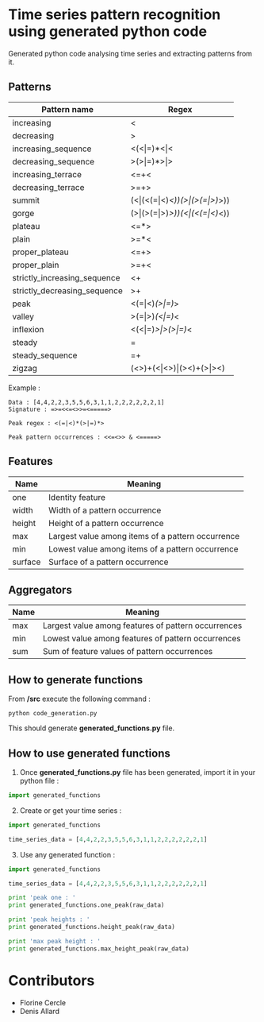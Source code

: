 # Time series pattern recognition using generated python code

Generated python code analysing time series and extracting patterns from it.

## Patterns

Pattern name | Regex
------------ | -------------
increasing | <
decreasing | >
increasing_sequence | <(<\|=)*<\|<
decreasing_sequence | >(>\|=)*>\|>
increasing_terrace | <=+<
decreasing_terrace | >=+>
summit | (<\|(<(=\|<)*<))(>\|(>(=\|>)*>))
gorge | (>\|(>(=\|>)*>))(<\|(<(=\|<)*<))
plateau | <=*>
plain | >=*<
proper_plateau | <=+>
proper_plain | >=+<
strictly_increasing_sequence | <+
strictly_decreasing_sequence | >+
peak | <(=\|<)*(>\|=)*>
valley | >(=\|>)*(<\|=)*<
inflexion | <(<\|=)*>\|>(>\|=)*<
steady | =
steady_sequence | =+
zigzag | (<>)+(<\|<>)\|(><)+(>\|><)

Example :

```
Data : [4,4,2,2,3,5,5,6,3,1,1,2,2,2,2,2,2,1]
Signature : =>=<<=<>>=<=====>

Peak regex : <(=|<)*(>|=)*>

Peak pattern occurrences : <<=<>> & <=====>
```

## Features

Name | Meaning
------------ | -------------
one | Identity feature
width | Width of a pattern occurrence
height | Height of a pattern occurrence
max | Largest value among items of a pattern occurrence
min | Lowest value among items of a pattern occurrence
surface | Surface of a pattern occurrence

## Aggregators

Name | Meaning
------------ | -------------
max | Largest value among features of pattern occurrences
min | Lowest value among features of pattern occurrences
sum | Sum of feature values of pattern occurrences

## How to generate functions

From **/src** execute the following command :

```
python code_generation.py    
```

This should generate **generated_functions.py** file.

## How to use generated functions

1. Once **generated_functions.py** file has been generated, import it in your python file :

```python
import generated_functions
```

2. Create or get your time series :

```python
import generated_functions

time_series_data = [4,4,2,2,3,5,5,6,3,1,1,2,2,2,2,2,2,1]
```

3. Use any generated function :

```python
import generated_functions

time_series_data = [4,4,2,2,3,5,5,6,3,1,1,2,2,2,2,2,2,1]

print 'peak one : '
print generated_functions.one_peak(raw_data)

print 'peak heights : '
print generated_functions.height_peak(raw_data)

print 'max peak height : '
print generated_functions.max_height_peak(raw_data)
```

# Contributors

- Florine Cercle
- Denis Allard